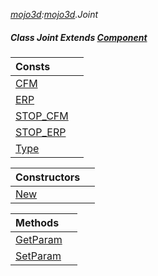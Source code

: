 _[mojo3d](../../modules/mojo3d/mojo3d-module.md):[mojo3d](../../modules/mojo3d/mojo3d-module.md).Joint_
##### Class Joint Extends [Component](../../modules/mojo3d/mojo3d-component.md)

| Consts | |
|:---|:---|
| [CFM](mojo3d-joint-cfm.md) |  |
| [ERP](mojo3d-joint-erp.md) |  |
| [STOP\_CFM](mojo3d-joint-stop_cfm.md) |  |
| [STOP\_ERP](mojo3d-joint-stop_erp.md) |  |
| [Type](mojo3d-joint-type.md) |  |

| Constructors | |
|:---|:---|
| [New](mojo3d-joint-new.md) |  |

| Methods | |
|:---|:---|
| [GetParam](mojo3d-joint-getparam.md) |  |
| [SetParam](mojo3d-joint-setparam.md) |  |
